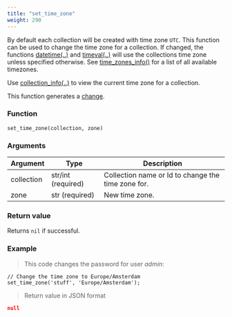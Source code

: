 ```yaml
---
title: "set_time_zone"
weight: 290
---
```



By default each collection will be created with time zone `UTC`. This function
can be used to change the time zone for a collection. If changed, the functions
[datetime(..)](../../collection-api/datetime) and [timeval(..)](../../collection-api/timeval)
will use the collections time zone unless specified otherwise. See [time_zones_info()](../time_zones_info) for a list of all available timezones.

Use [collection_info(..)](../collection_info) to view the current time zone for a collection.

This function generates a [change](../../overview/changes).

### Function

`set_time_zone(collection, zone)`

### Arguments

Argument | Type | Description
--------- | ----------- | -----------
collection | str/int (required) | Collection name or Id to change the time zone for.
zone | str (required) | New time zone.

### Return value

Returns `nil` if successful.

### Example

> This code changes the password for user *admin*:

```thingsdb,json_response,@t
// Change the time zone to Europe/Amsterdam
set_time_zone('stuff', 'Europe/Amsterdam');
```

> Return value in JSON format

```json
null
```
